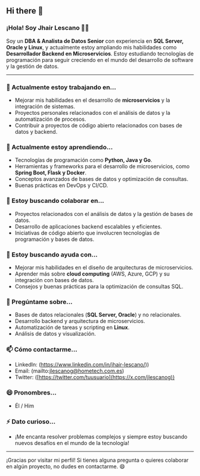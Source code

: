 ## Hi there 👋

<!--
**jlescanog/jlescanog** is a ✨ _special_ ✨ repository because its `README.md` (this file) appears on your GitHub profile.
-->

### ¡Hola! Soy Jhair Lescano 👨‍💻

Soy un **DBA & Analista de Datos Senior** con experiencia en **SQL Server, Oracle y Linux**, y actualmente estoy ampliando mis habilidades como **Desarrollador Backend en Microservicios**. Estoy estudiando tecnologías de programación para seguir creciendo en el mundo del desarrollo de software y la gestión de datos.

---

### 🔭 Actualmente estoy trabajando en...

- Mejorar mis habilidades en el desarrollo de **microservicios** y la integración de sistemas.
- Proyectos personales relacionados con el análisis de datos y la automatización de procesos.
- Contribuir a proyectos de código abierto relacionados con bases de datos y backend.

### 🌱 Actualmente estoy aprendiendo...

- Tecnologías de programación como **Python, Java y Go**.
- Herramientas y frameworks para el desarrollo de microservicios, como **Spring Boot, Flask y Docker**.
- Conceptos avanzados de bases de datos y optimización de consultas.
- Buenas prácticas en DevOps y CI/CD.

### 👯 Estoy buscando colaborar en...

- Proyectos relacionados con el análisis de datos y la gestión de bases de datos.
- Desarrollo de aplicaciones backend escalables y eficientes.
- Iniciativas de código abierto que involucren tecnologías de programación y bases de datos.

### 🤔 Estoy buscando ayuda con...

- Mejorar mis habilidades en el diseño de arquitecturas de microservicios.
- Aprender más sobre **cloud computing** (AWS, Azure, GCP) y su integración con bases de datos.
- Consejos y buenas prácticas para la optimización de consultas SQL.

### 💬 Pregúntame sobre...

- Bases de datos relacionales (**SQL Server, Oracle**) y no relacionales.
- Desarrollo backend y arquitectura de microservicios.
- Automatización de tareas y scripting en **Linux**.
- Análisis de datos y visualización.

### 📫 Cómo contactarme...

- LinkedIn: (https://www.linkedin.com/in/jhair-lescano/))
- Email: (mailto:jlescanog@hometech.com.es)
- Twitter: ([https://twitter.com/tuusuario](https://x.com/jlescanog))

### 😄 Pronombres...

- Él / Him

### ⚡ Dato curioso...

- ¡Me encanta resolver problemas complejos y siempre estoy buscando nuevos desafíos en el mundo de la tecnología!

---

¡Gracias por visitar mi perfil! Si tienes alguna pregunta o quieres colaborar en algún proyecto, no dudes en contactarme. 😄
